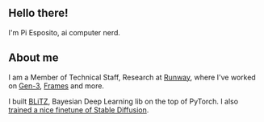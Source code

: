 ## Hello there!

I'm Pi Esposito, ai computer nerd.

## About me

I am a Member of Technical Staff, Research at [Runway](https://runwayml.com), where I've worked on [Gen-3](https://runwayml.com/research/introducing-gen-3-alpha), [Frames](https://runwayml.com/research/introducing-frames) and more.

I built [BLiTZ](https://github.com/piEsposito/blitz-bayesian-deep-learning/), Bayesian Deep Learning lib on the top of PyTorch. I also [trained a nice finetune of Stable Diffusion](https://huggingface.co/22h/vintedois-diffusion-v0-1).
